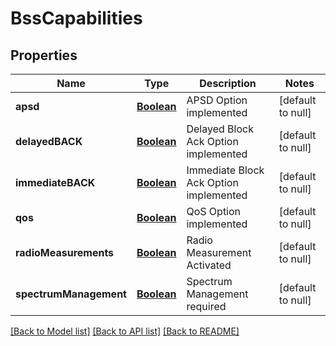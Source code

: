 # BssCapabilities
## Properties

Name | Type | Description | Notes
------------ | ------------- | ------------- | -------------
**apsd** | [**Boolean**](boolean.md) | APSD Option implemented | [default to null]
**delayedBACK** | [**Boolean**](boolean.md) | Delayed Block Ack Option implemented | [default to null]
**immediateBACK** | [**Boolean**](boolean.md) | Immediate Block Ack Option implemented | [default to null]
**qos** | [**Boolean**](boolean.md) | QoS Option implemented | [default to null]
**radioMeasurements** | [**Boolean**](boolean.md) | Radio Measurement Activated | [default to null]
**spectrumManagement** | [**Boolean**](boolean.md) | Spectrum Management required | [default to null]

[[Back to Model list]](../README.md#documentation-for-models) [[Back to API list]](../README.md#documentation-for-api-endpoints) [[Back to README]](../README.md)

